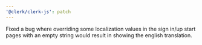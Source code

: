```yaml
---
'@clerk/clerk-js': patch
---
```


Fixed a bug where overriding some localization values in the sign in/up start pages with an empty string would result in showing the english translation.
